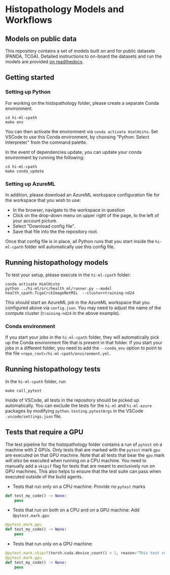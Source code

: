 # Histopathology Models and Workflows

## Models on public data

This repository contains a set of models built on and for public datasets (PANDA, TCGA). Detailed instructions to
on-board the datasets and run the models are provided [on
readthedocs](https://hi-ml.readthedocs.io/en/latest/histopathology.html).

## Getting started

### Setting up Python

For working on the histopathology folder, please create a separate Conda environment.

```shell
cd hi-ml-cpath
make env
```

You can then activate the environment via `conda activate HimlHisto`. Set VSCode to use this Conda environment, by choosing "Python: Select Interpreter"
from the command palette.

In the event of dependencies update, you can update your conda environment by running the following:

```shell
cd hi-ml-cpath
make conda_update
```

### Setting up AzureML

In addition, please download an AzureML workspace configuration file for the workspace that you wish to use:

* In the browser, navigate to the workspace in question
* Click on the drop-down menu on upper right of the page, to the left of your account picture.
* Select "Download config file".
* Save that file into the the repository root.

Once that config file is in place, all Python runs that you start inside the `hi-ml-cpath` folder will automatically use this config file.

## Running histopathology models

To test your setup, please execute in the `hi-ml-cpath` folder:

```shell
conda activate HimlHisto
python ../hi-ml/src/health_ml/runner.py --model health_cpath.TcgaCrckImageNetMIL  --cluster=training-nd24
```

This should start an AzureML job in the AzureML workspace that you configured above via `config.json`. You may need to adjust the name of
the compute cluster (`training-nd24` in the above example).

### Conda environment

If you start your jobs in the `hi-ml-cpath` folder, they will automatically pick up the Conda environment file that is present in that folder.
If you start your jobs in a different folder, you need to add the `--conda_env` option to point to the file `<repo_root>/hi-ml-cpath/environment.yml`.

## Running histopathology tests

In the `hi-ml-cpath` folder, run

```shell
make call_pytest
```

Inside of VSCode, all tests in the repository should be picked up automatically. You can exclude the tests for the `hi-ml` and `hi-ml-azure` packages by
modifying `python.testing.pytestArgs` in the VSCode `.vscode/settings.json` file.

## Tests that require a GPU

The test pipeline for the histopathology folder contains a run of `pytest` on a machine with 2 GPUs. Only tests that are
marked with the `pytest` mark `gpu` are executed on that GPU machine. Note that all tests that bear the `gpu` mark will
_also_ be executed when running on a CPU machine. You need to manually add a `skipif` flag for tests that are meant to
exclusively run on GPU machines. This also helps to ensure that the test suite can pass when executed outside of the
build agents.

* Tests that run only on a CPU machine: Provide no `pytest` marks

```python
def test_my_code() -> None:
    pass
```

* Tests that run on both on a CPU and on a GPU machine: Add `@pytest.mark.gpu`

```python
@pytest.mark.gpu
def test_my_code() -> None:
    pass
```

* Tests that run only on a GPU machine:

```python
@pytest.mark.skipif(torch.cuda.device_count() < 1, reason="This test requires a GPU")
@pytest.mark.gpu
def test_my_code() -> None:
    pass
```
